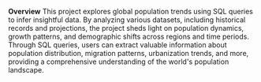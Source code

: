 **Overview**
This project explores global population trends using SQL queries to infer insightful data. By analyzing various datasets, including historical records and projections, the project sheds light on population dynamics, growth patterns, and demographic shifts across regions and time periods. Through SQL queries, users can extract valuable information about population distribution, migration patterns, urbanization trends, and more, providing a comprehensive understanding of the world's population landscape.
